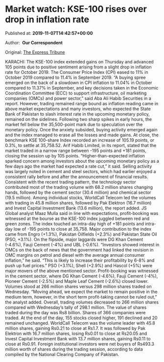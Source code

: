 
# Market watch: KSE-100 rises over drop in inflation rate

Published at: **2019-11-07T14:42:57+00:00**

Author: **​ Our Correspondent**

Original: [The Express Tribune](https://tribune.com.pk/story/2095555/2-market-watch-kse-100-rises-drop-inflation-rate/)

KARACHI: The KSE-100 index extended gains on Thursday and advanced 105 points due to positive sentiment arising from a slight drop in inflation rate for October 2019.
The Consumer Price Index (CPI) eased to 11% in October 2019 compared to 11.4% in September 2019.
“A buying spree emerged on the back of a slowdown in CPI inflation to 11.04% in October compared to 11.37% in September, and key decisions taken in the Economic Coordination Committee (ECC) to support infrastructure, oil marketing companies (OMCs) and power sector,” said Aba Ali Habib Securities in a report.
However, trading remained range bound as inflation reading came in above market expectations and many investors, who expected the State Bank of Pakistan to slash interest rate in the upcoming monetary policy, remained on the sidelines.
Following two sharp spikes in early hours, the market fell below the 35,500-point mark due to speculation over the monetary policy. Once the anxiety subsided, buying activity emerged again and the index managed to erase all the losses and made gains.
At close, the benchmark KSE 100-share Index recorded an increase of 105.19 points, or 0.3%, to settle at 35,758.52.
Arif Habib Limited, in its report, stated that the market traded in a narrow range between -195 points and +181 points, closing the session up by 105 points.
“Higher-than-expected inflation sparked concern among investors about the upcoming monetary policy as a few days ago the market had expected a rate cut,” it said.
Selling activity was largely noted in cement and steel sectors, which had earlier enjoyed a consistent rally before and after the announcement of financial results.
Consistent with the recent trading pattern, the technology sector contributed most of the trading volume with 68.2 million shares changing hands, followed by the cement sector (30.4 million) and chemical sector (19.5 million).
Among individual stocks, WorldCall Telecom led the volumes with trading in 45.8 million shares, followed by Pak Elektron (16.7 million) and Invest Capital Investment Bank (13.6 million), the report added.
JS Global analyst Maaz Mulla said in line with expectations, profit-booking was witnessed at the bourse as the KSE-100 index juggled between red and green zones.
The index touched an intra-day high of +181 points and intra-day low of -195 points to close at 35,758. Major contribution to the index came from Engro (+1.3%), Pakistan Oilfields (+2.3%) and Pakistan State Oil (PSO, +3.1%).
On the flipside, major laggards were DG Khan Cement (-4.6%), Fauji Cement (-4%) and UBL (-0.6%).
“Investors showed interest in OMCs on the back of news that the government had linked the revision in OMC margins on petrol and diesel with the average annual consumer inflation,” he said. “This is likely to increase their profitability by 6-8% and push up fuel prices.”
PSO (+3.1%), Shell (+2.9%) and Hascol (+5%) were major movers of the above mentioned sector.
Profit-booking was witnessed in the cement sector, where DG Khan Cement (-4.6%), Fauji Cement (-4%), Pioneer Cement (-2.5%) and Maple Leaf Cement (-2.6%) closed lower.
Volumes stood at 266 million shares versus 298 million shares traded on Wednesday. “Moving ahead, we expect the market to remain positive in the medium term, however, in the short term profit-taking cannot be ruled out,” the analyst added.
Overall, trading volumes decreased to 266 million shares compared with Wednesday’s tally of 298.1 million. The value of shares traded during the day was Rs8 billion.
Shares of 366 companies were traded. At the end of the day, 155 stocks closed higher, 191 declined and 20 remained unchanged.
WorldCall Telecom was the volume leader with 45.8 million shares, gaining Rs0.21 to close at Rs1.7. It was followed by Pak Elektron with 16.7 million shares, losing Rs0.01 to close at Rs20.05 and Invest Capital Investment Bank with 13.7 million shares, gaining Rs0.11 to close at Rs0.91.
Foreign institutional investors were net buyers of Rs493.3 million worth of shares during the trading session, according to data compiled by the National Clearing Company of Pakistan.

